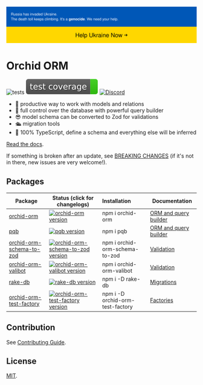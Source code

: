 [![Stand With Ukraine](https://raw.githubusercontent.com/vshymanskyy/StandWithUkraine/main/banner2-direct.svg)](https://stand-with-ukraine.pp.ua)

# Orchid ORM

![tests](https://github.com/romeerez/orchid-orm/actions/workflows/test-and-release.yml/badge.svg)
![coverage](https://raw.githubusercontent.com/romeerez/orchid-orm/badges/coverage-badge.svg)
[![Discord](https://img.shields.io/discord/1072299783340953671)](https://discord.gg/95pa6FpBB9)

- 🚀️ productive way to work with models and relations
- 🧐️ full control over the database with powerful query builder
- 😎️ model schema can be converted to Zod for validations
- 🛳️ migration tools
- 💯 100% TypeScript, define a schema and everything else will be inferred

[Read the docs](https://orchid-orm.netlify.app/guide/).

If something is broken after an update, see [BREAKING CHANGES](./BREAKING_CHANGES.md) (if it's not in there, new issues are very welcome!).

## Packages

| Package                                                | Status (click for changelogs)                                                                                                                       | Installation                     | Documentation                                                                            |
| ------------------------------------------------------ | --------------------------------------------------------------------------------------------------------------------------------------------------- | :------------------------------- | ---------------------------------------------------------------------------------------- |
| [orchid-orm](packages/orm)                             | [![orchid-orm version](https://img.shields.io/npm/v/orchid-orm.svg?label=%20)](packages/orm/CHANGELOG.md)                                           | npm i orchid-orm                 | [ORM and query builder](https://orchid-orm.netlify.app/guide/orm-and-query-builder.html) |
| [pqb](packages/qb/pqb)                                 | [![pqb version](https://img.shields.io/npm/v/pqb.svg?label=%20)](packages/qb/pqb/CHANGELOG.md)                                                      | npm i pqb                        | [ORM and query builder](https://orchid-orm.netlify.app/guide/orm-and-query-builder.html) |
| [orchid-orm-schema-to-zod](packages/schemaConfigs/zod) | [![orchid-orm-schema-to-zod version](https://img.shields.io/npm/v/orchid-orm-schema-to-zod.svg?label=%20)](packages/schemaConfigs/zod/CHANGELOG.md) | npm i orchid-orm-schema-to-zod   | [Validation](https://orchid-orm.netlify.app/guide/columns-validation-methods.html)       |
| [orchid-orm-valibot](packages/schemaConfigs/valibot)   | [![orchid-orm-valibot version](https://img.shields.io/npm/v/orchid-orm-valibot.svg?label=%20)](packages/schemaConfigs/zod/CHANGELOG.md)             | npm i orchid-orm-valibot         | [Validation](https://orchid-orm.netlify.app/guide/columns-validation-methods.html)       |
| [rake-db](packages/rake-db)                            | [![rake-db version](https://img.shields.io/npm/v/rake-db.svg?label=%20)](packages/rake-db/CHANGELOG.md)                                             | npm i -D rake-db                 | [Migrations](https://orchid-orm.netlify.app/guide/migration-setup-and-overview.html)     |
| [orchid-orm-test-factory](packages/test-factory)       | [![orchid-orm-test-factory version](https://img.shields.io/npm/v/orchid-orm-test-factory.svg?label=%20)](packages/test-factory/CHANGELOG.md)        | npm i -D orchid-orm-test-factory | [Factories](https://orchid-orm.netlify.app/guide/orm-test-factories.html)                |

## Contribution

See [Contributing Guide](CONTRIBUTING.md).

## License

[MIT](LICENSE).
